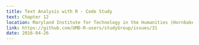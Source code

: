 ```yaml
---
title: Text Analysis with R - Code Study
text: Chapter 12
location: Maryland Institute for Technology in the Humanities (Hornbake Library)
link: https://github.com/UMD-R-users/studyGroup/issues/31
date: 2016-04-26
---
```

